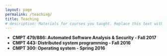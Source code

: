 ```yaml
---
layout: page
permalink: /teaching/
title: Teaching
# description: Materials for courses you taught. Replace this text with your description.
---
```


* **CMPT 479/886: Automated Software Analysis & Security - Fall 2017**
* **CMPT 443: Distributed system programming  - Fall 2016**
* **CMPT 300: Operating system - Spring 2016**
